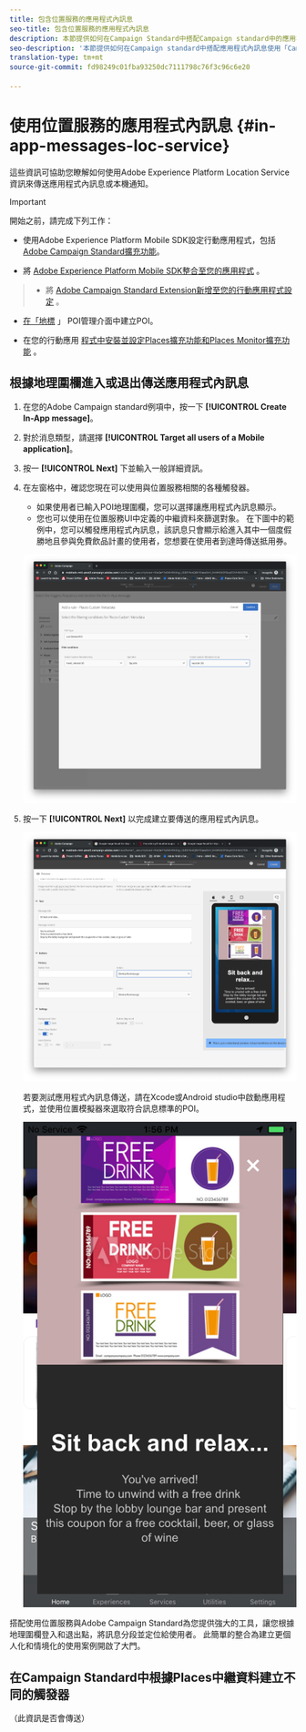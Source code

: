 ```yaml
---
title: 包含位置服務的應用程式內訊息
seo-title: 包含位置服務的應用程式內訊息
description: 本節提供如何在Campaign Standard中搭配Campaign standard中的應用程式內訊息使用推播訊息的相關資訊。
seo-description: '本節提供如何在Campaign standard中搭配應用程式內訊息使用「Campaign Standard中的推播訊息」的資訊。 '
translation-type: tm+mt
source-git-commit: fd98249c01fba93250dc7111798c76f3c96c6e20

---
```



# 使用位置服務的應用程式內訊息 {#in-app-messages-loc-service}

這些資訊可協助您瞭解如何使用Adobe Experience Platform Location Service資訊來傳送應用程式內訊息或本機通知。

>[!IMPORTANT]
>
>開始之前，請完成下列工作：
>
>* 使用Adobe Experience Platform Mobile SDK設定行動應用程式，包括 [Adobe Campaign Standard擴充功能](https://aep-sdks.gitbook.io/docs/using-mobile-extensions/adobe-campaign-standard)。
   >
   >
* 將 [Adobe Experience Platform Mobile SDK整合至您的應用程式](https://aep-sdks.gitbook.io/docs/getting-started/get-the-sdk) 。
>* 將 [Adobe Campaign Standard Extension新增至您的行動應用程式設定](https://aep-sdks.gitbook.io/docs/using-mobile-extensions/adobe-campaign-standard) 。
   >
   >
* [在「地標](/help/poi-mgmt-ui/create-a-poi-ui.md) 」 POI管理介面中建立POI。
   >
   >
* 在您的行動應用 [程式中安裝](/help/places-ext-aep-sdks/places-extension/places-extension.md)[並設定Places擴充功能和Places Monitor擴充功能](/help/places-ext-aep-sdks/places-monitor-extension/places-monitor-extension.md) 。


## 根據地理圍欄進入或退出傳送應用程式內訊息

1. 在您的Adobe Campaign standard例項中，按一下 **[!UICONTROL Create In-App message]**。
2. 對於消息類型，請選擇 **[!UICONTROL Target all users of a Mobile application]**。
3. 按一 **[!UICONTROL Next]** 下並輸入一般詳細資訊。
4. 在左窗格中，確認您現在可以使用與位置服務相關的各種觸發器。

   * 如果使用者已輸入POI地理圍欄，您可以選擇讓應用程式內訊息顯示。
   * 您也可以使用在位置服務UI中定義的中繼資料來篩選對象。
   在下圖中的範例中，您可以觸發應用程式內訊息，該訊息只會顯示給進入其中一個度假勝地且參與免費飲品計畫的使用者，您想要在使用者到達時傳送抵用券。

   ![「應用程式內訊息置入中繼資料」](/help/assets/last-entered-vacation.png)

5. 按一下 **[!UICONTROL Next]** 以完成建立要傳送的應用程式內訊息。

   !["建立事件"](/help/assets/prepare-ACS.png)

   若要測試應用程式內訊息傳送，請在Xcode或Android studio中啟動應用程式，並使用位置模擬器來選取符合訊息標準的POI。

   ![「喝彩券」](/help/assets/drink-coupon-on-app.png)


搭配使用位置服務與Adobe Campaign Standard為您提供強大的工具，讓您根據地理圍欄登入和退出點，將訊息分段並定位給使用者。 此簡單的整合為建立更個人化和情境化的使用案例開啟了大門。

## 在Campaign Standard中根據Places中繼資料建立不同的觸發器

（此資訊是否會傳送）